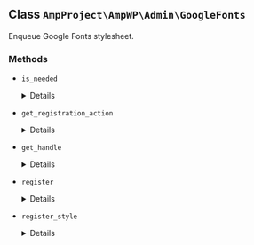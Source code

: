 ## Class `AmpProject\AmpWP\Admin\GoogleFonts`

Enqueue Google Fonts stylesheet.

### Methods
* `is_needed`

	<details>

	```php
	static public is_needed()
	```

	Check whether the conditional object is currently needed.


	</details>
* `get_registration_action`

	<details>

	```php
	static public get_registration_action()
	```

	Get the action to use for registering the service.


	</details>
* `get_handle`

	<details>

	```php
	public get_handle()
	```

	Provides the asset handle.


	</details>
* `register`

	<details>

	```php
	public register()
	```

	Runs on instantiation.


	</details>
* `register_style`

	<details>

	```php
	public register_style( WP_Styles $wp_styles )
	```

	Registers the google font style.


	</details>
